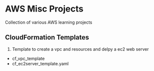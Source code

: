 # AWS Misc Projects
Collection of various AWS learning projects

**CloudFormation Templates**
-
1. Template to create a vpc and resources and delpy a ec2 web server
  - cf_vpc_template
  - cf_ec2server_template.yaml
